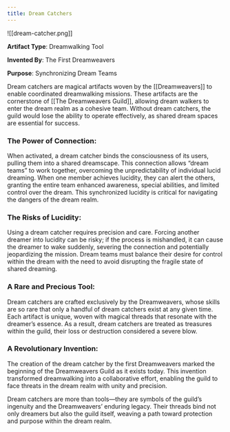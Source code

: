 ```yaml
---
title: Dream Catchers
---
```


![[dream-catcher.png]]

**Artifact Type**: Dreamwalking Tool

**Invented By**: The First Dreamweavers

**Purpose**: Synchronizing Dream Teams

Dream catchers are magical artifacts woven by the [[Dreamweavers]] to enable coordinated dreamwalking missions. These artifacts are the cornerstone of [[The Dreamweavers Guild]], allowing dream walkers to enter the dream realm as a cohesive team. Without dream catchers, the guild would lose the ability to operate effectively, as shared dream spaces are essential for success.

### The Power of Connection:

When activated, a dream catcher binds the consciousness of its users, pulling them into a shared dreamscape. This connection allows “dream teams” to work together, overcoming the unpredictability of individual lucid dreaming. When one member achieves lucidity, they can alert the others, granting the entire team enhanced awareness, special abilities, and limited control over the dream. This synchronized lucidity is critical for navigating the dangers of the dream realm.

### The Risks of Lucidity:

Using a dream catcher requires precision and care. Forcing another dreamer into lucidity can be risky; if the process is mishandled, it can cause the dreamer to wake suddenly, severing the connection and potentially jeopardizing the mission. Dream teams must balance their desire for control within the dream with the need to avoid disrupting the fragile state of shared dreaming.

### A Rare and Precious Tool:

Dream catchers are crafted exclusively by the Dreamweavers, whose skills are so rare that only a handful of dream catchers exist at any given time. Each artifact is unique, woven with magical threads that resonate with the dreamer’s essence. As a result, dream catchers are treated as treasures within the guild, their loss or destruction considered a severe blow.

### A Revolutionary Invention:

The creation of the dream catcher by the first Dreamweavers marked the beginning of the Dreamweavers Guild as it exists today. This invention transformed dreamwalking into a collaborative effort, enabling the guild to face threats in the dream realm with unity and precision.

Dream catchers are more than tools—they are symbols of the guild’s ingenuity and the Dreamweavers’ enduring legacy. Their threads bind not only dreamers but also the guild itself, weaving a path toward protection and purpose within the dream realm.